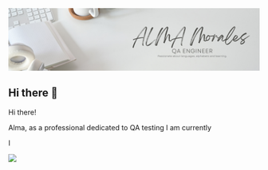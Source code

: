 <div id="header" align="center">
  <img decoding="async" src="https://github.com/Alaskasheut/Alaskasheut/blob/678afed098f3eb385688810a847d0c7f13d495b7/alma_morales_banner.png" width="800"/>
</div>


## Hi there 👋



Hi there!

Alma, as a professional dedicated to QA testing I am currently 

I 
<!--
**Alaskasheut/Alaskasheut** is a ✨ _special_ ✨ repository because its `README.md` (this file) appears on your GitHub profile.

Here are some ideas to get you started:

- 🔭 I’m currently working on ...
- 🌱 I’m currently learning ...
- 👯 I’m looking to collaborate on ...
- 🤔 I’m looking for help with ...
- 💬 Ask me about ...
- 📫 How to reach me: ...
- 😄 Pronouns: ...
- ⚡ Fun fact: ...
-->


[![](https://img.shields.io/badge/LinkedIn-0077B5?style=for-the-badge&logo=linkedin&logoColor=white)](https://www.linkedin.com/in/alma-rosa-morales-fiesco/)

<div id="badges" align="center">
<img decoding="async" src="https://visitor-badge-reloaded.herokuapp.com/badge?page_id=Alaskasheut1&color=00cf00" alt=""/>
